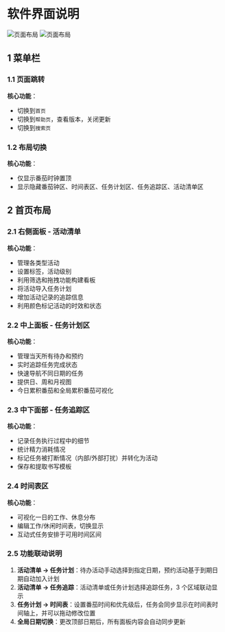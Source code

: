 # 软件界面说明

![页面布局](/public/pomotention-layout.png)
![页面布局](/public/pomotention-layout-true-v2.png)

## 1 菜单栏

### 1.1 页面跳转

**核心功能**：

- 切换到`首页`
- 切换到`帮助页`，查看版本，关闭更新
- 切换到`搜索页`

### 1.2 布局切换

**核心功能**：

- 仅显示番茄时钟置顶
- 显示隐藏番茄钟区、时间表区、任务计划区、任务追踪区、活动清单区

## 2 首页布局

### 2.1 右侧面板 - 活动清单

**核心功能**：

- 管理各类型活动
- 设置标签，活动级别
- 利用筛选和拖拽功能构建看板
- 将活动导入任务计划
- 增加活动记录的追踪信息
- 利用颜色标记活动的时效和状态

### 2.2 中上面板 - 任务计划区

**核心功能**：

- 管理当天所有待办和预约
- 实时追踪任务完成状态
- 快速导航不同日期的任务
- 提供日、周和月视图
- 今日累积番茄和全局累积番茄可视化

### 2.3 中下面部 - 任务追踪区

**核心功能**：

- 记录任务执行过程中的细节
- 统计精力消耗情况
- 标记任务被打断情况（内部/外部打扰）并转化为活动
- 保存和提取书写模板

### 2.4 时间表区

**核心功能**：

- 可视化一日的工作、休息分布
- 编辑工作/休闲时间表，切换显示
- 互动式任务安排于可用时间区间

### 2.5 功能联动说明

1. **活动清单 → 任务计划**：待办活动手动选择到指定日期，预约活动基于到期日期自动加入计划
2. **活动清单 → 任务追踪**：活动清单或任务计划选择追踪任务，3 个区域联动显示
3. **任务计划 → 时间表**：设置番茄时间和优先级后，任务会同步显示在时间表时间轴上，并可以拖动修改位置
4. **全局日期切换**：更改顶部日期后，所有面板内容会自动同步更新
